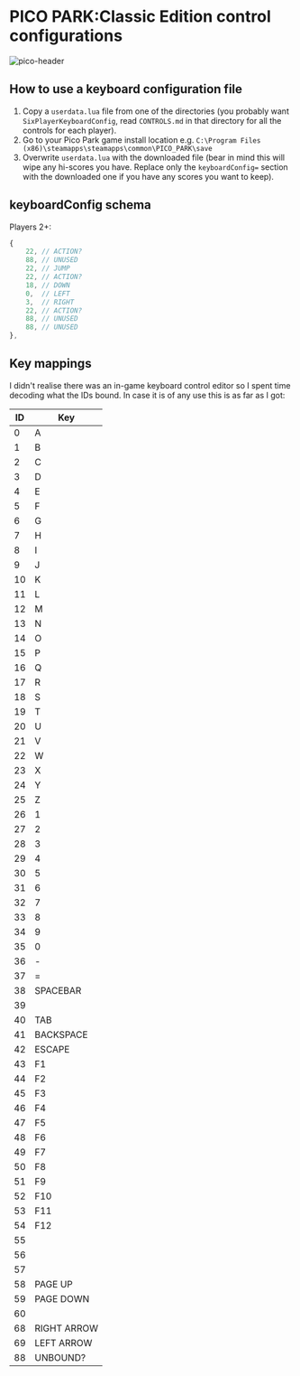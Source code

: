# PICO PARK:Classic Edition control configurations
![pico-header](https://user-images.githubusercontent.com/7528322/132099203-68ced1b5-5b13-43fd-bada-60e72aed0c27.jpg)

## How to use a keyboard configuration file
1. Copy a `userdata.lua` file from one of the directories (you probably want `SixPlayerKeyboardConfig`, read `CONTROLS.md` in that directory for all the controls for each player).
2. Go to your Pico Park game install location e.g.
`C:\Program Files (x86)\steamapps\steamapps\common\PICO_PARK\save`
3. Overwrite `userdata.lua` with the downloaded file (bear in mind this will wipe any hi-scores you have. Replace only the `keyboardConfig=` section with the downloaded one if you have any scores you want to keep). 

## keyboardConfig schema

Players 2+:
``` js
{
    22, // ACTION?
    88, // UNUSED
    22, // JUMP
    22, // ACTION?
    18, // DOWN
    0,  // LEFT
    3,  // RIGHT
    22, // ACTION?
    88, // UNUSED
    88, // UNUSED
},
```

## Key mappings
I didn't realise there was an in-game keyboard control editor so I spent time decoding what the IDs bound. In case it is of any use this is as far as I got:

| ID          | Key         |
| ----------- | ----------- |
| 0           | A           |
| 1           | B           |
| 2           | C           |
| 3           | D           |
| 4           | E           |
| 5           | F           |
| 6           | G           |
| 7           | H           |
| 8           | I           |
| 9           | J           |
| 10          | K           |
| 11          | L           |
| 12          | M           |
| 13          | N           |
| 14          | O           |
| 15          | P           |
| 16          | Q           |
| 17          | R           |
| 18          | S           |
| 19          | T           |
| 20          | U           |
| 21          | V           |
| 22          | W           |
| 23          | X           |
| 24          | Y           |
| 25          | Z           |
| 26          | 1           |
| 27          | 2           |
| 28          | 3           |
| 29          | 4           |
| 30          | 5           |
| 31          | 6           |
| 32          | 7           |
| 33          | 8           |
| 34          | 9           |
| 35          | 0           |
| 36          | -           |
| 37          | =           |
| 38          | SPACEBAR    |
| 39          |             |
| 40          | TAB         |
| 41          | BACKSPACE   |
| 42          | ESCAPE      |
| 43          | F1          |
| 44          | F2          |
| 45          | F3          |
| 46          | F4          |
| 47          | F5          |
| 48          | F6          |
| 49          | F7          |
| 50          | F8          |
| 51          | F9          |
| 52          | F10         |
| 53          | F11         |
| 54          | F12         |
| 55          |             |
| 56          |             |
| 57          |             |
| 58          | PAGE UP     |
| 59          | PAGE DOWN   |
| 60          |             |
| 68          | RIGHT ARROW |
| 69          | LEFT ARROW  |
| 88          | UNBOUND?    |
